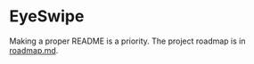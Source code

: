 # EyeSwipe

Making a proper README is a priority. The project roadmap is in [roadmap.md](roadmap.md).
